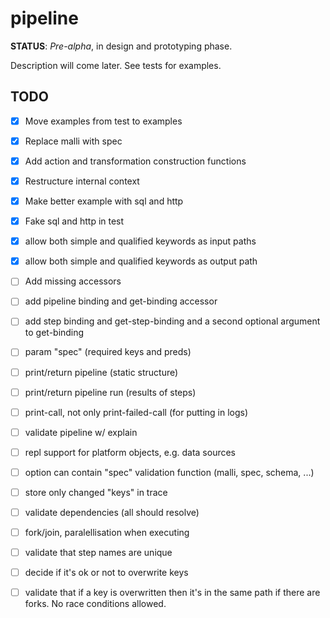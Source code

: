 # pipeline

**STATUS**: *Pre-alpha*, in design and prototyping phase.

Description will come later. See tests for examples.


## TODO

* [x] Move examples from test to examples
* [x] Replace malli with spec
* [x] Add action and transformation construction functions
* [x] Restructure internal context
* [x] Make better example with sql and http
* [x] Fake sql and http in test
* [x] allow both simple and qualified keywords as input paths
* [x] allow both simple and qualified keywords as output path
* [ ] Add missing accessors
* [ ] add pipeline binding and get-binding accessor
* [ ] add step binding and get-step-binding and a second optional argument to get-binding
* [ ] param "spec" (required keys and preds)
* [ ] print/return pipeline (static structure)
* [ ] print/return pipeline run (results of steps)
* [ ] print-call, not only print-failed-call (for putting in logs)
* [ ] validate pipeline w/ explain
* [ ] repl support for platform objects, e.g. data sources
* [ ] option can contain "spec" validation function (malli, spec, schema, ...)
* [ ] store only changed "keys" in trace
* [ ] validate dependencies (all should resolve)
* [ ] fork/join, paralellisation when executing
* [ ] validate that step names are unique
* [ ] decide if it's ok or not to overwrite keys
* [ ] validate that if a key is overwritten then it's in the same path if there are forks. No race conditions allowed.



